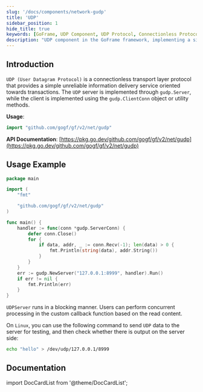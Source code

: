 ```yaml
---
slug: '/docs/components/network-gudp'
title: 'UDP'
sidebar_position: 1
hide_title: true
keywords: [GoFrame, UDP Component, UDP Protocol, Connectionless Protocol, gudp.Server, gudp.Conn, API Documentation, gudp Usage, NewServer, SetAddress]
description: "UDP component in the GoFrame framework, implementing a simple unreliable information delivery service using gudp.Server and gudp.Conn for the UDP protocol. Provides example code on creating and running a UDP server, along with related API documentation links for reference."
---
```


## Introduction
`UDP (User Datagram Protocol)` is a connectionless transport layer protocol that provides a simple unreliable information delivery service oriented towards transactions. The `UDP` server is implemented through `gudp.Server`, while the client is implemented using the `gudp.ClientConn` object or utility methods.

**Usage**:

```go
import "github.com/gogf/gf/v2/net/gudp"
```

**API Documentation**: [https://pkg.go.dev/github.com/gogf/gf/v2/net/gudp](https://pkg.go.dev/github.com/gogf/gf/v2/net/gudp)


## Usage Example

```go
package main

import (
    "fmt"

    "github.com/gogf/gf/v2/net/gudp"
)

func main() {
    handler := func(conn *gudp.ServerConn) {
        defer conn.Close()
        for {
            if data, addr, _ := conn.Recv(-1); len(data) > 0 {
                fmt.Println(string(data), addr.String())
            }
        }
    }
    err := gudp.NewServer("127.0.0.1:8999", handler).Run()
    if err != nil {
        fmt.Println(err)
    }
}
```

`UDPServer` runs in a blocking manner. Users can perform concurrent processing in the custom callback function based on the read content.

On `Linux`, you can use the following command to send `UDP` data to the server for testing, and then check whether there is output on the server side:

```bash
echo "hello" > /dev/udp/127.0.0.1/8999
```

## Documentation
import DocCardList from '@theme/DocCardList';

<DocCardList />